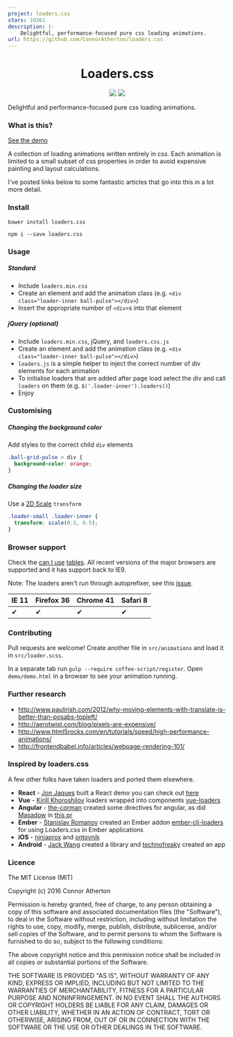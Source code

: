 ```yaml
---
project: loaders.css
stars: 10261
description: |-
    Delightful, performance-focused pure css loading animations.
url: https://github.com/ConnorAtherton/loaders.css
---
```


<h1 align="center">Loaders.css</h1>

<p align="center">
  <img src="https://img.shields.io/npm/v/loaders.css.svg?style=flat-square">
  <img src="https://img.shields.io/bower/v/loaders.css.svg?style=flat-square">
</p>

Delightful and performance-focused pure css loading animations.

### What is this?

[See the demo](http://connoratherton.com/loaders)

A collection of loading animations written entirely in css.
Each animation is limited to a small subset of css properties in order
to avoid expensive painting and layout calculations.

I've posted links below to some fantastic articles that go into this
in a lot more detail.

### Install

```
bower install loaders.css
```

```
npm i --save loaders.css
```

### Usage

##### Standard
- Include `loaders.min.css`
- Create an element and add the animation class (e.g. `<div class="loader-inner ball-pulse"></div>`)
- Insert the appropriate number of `<div>`s into that element

##### jQuery (optional)
- Include `loaders.min.css`, jQuery, and `loaders.css.js`
- Create an element and add the animation class (e.g. `<div class="loader-inner ball-pulse"></div>`)
- `loaders.js` is a simple helper to inject the correct number of div elements for each animation
- To initialise loaders that are added after page load select the div and call `loaders` on them (e.g. `$('.loader-inner').loaders()`)
- Enjoy

### Customising

##### Changing the background color

Add styles to the correct child `div` elements

``` css
.ball-grid-pulse > div {
  background-color: orange;
}
```

##### Changing the loader size

Use a [2D Scale](https://developer.mozilla.org/en-US/docs/Web/CSS/transform-function/scale) `transform`

```css
.loader-small .loader-inner {
  transform: scale(0.5, 0.5);
}
```

### Browser support

Check the [can I use](http://caniuse.com/#search=css-animation) [tables](http://caniuse.com/#search=css-transform).
All recent versions of the major browsers are supported and it has support back to IE9.

Note: The loaders aren't run through autoprefixer, see this [issue](https://github.com/ConnorAtherton/loaders.css/issues/18).

IE 11  | Firefox 36 | Chrome 41 | Safari 8
------ | ---------- | --------- | --------
✔ | ✔ | ✔ | ✔

### Contributing

Pull requests are welcome! Create another file in `src/animations`
and load it in `src/loader.scss`.

In a separate tab run `gulp --require coffee-script/register`. Open `demo/demo.html`
in a browser to see your animation running.

### Further research

- http://www.paulirish.com/2012/why-moving-elements-with-translate-is-better-than-posabs-topleft/
- http://aerotwist.com/blog/pixels-are-expensive/
- http://www.html5rocks.com/en/tutorials/speed/high-performance-animations/
- http://frontendbabel.info/articles/webpage-rendering-101/

### Inspired by loaders.css

A few other folks have taken loaders and ported them elsewhere.

- **React** - [Jon Jaques](https://github.com/jonjaques) built a React demo you can check out [here](https://github.com/jonjaques/react-loaders)
- **Vue** - [Kirill Khoroshilov](https://github.com/Hokid) loaders wrapped into components [vue-loaders](https://github.com/Hokid/vue-loaders)
- **Angular** - [the-corman](https://github.com/the-cormoran/angular-loaders) created some directives for angular, as did [Masadow](https://github.com/Masadow) in [this pr](https://github.com/ConnorAtherton/loaders.css/pull/50)
- **Ember** - [Stanislav Romanov](https://github.com/kaermorchen) created an Ember addon [ember-cli-loaders](https://github.com/kaermorchen/ember-cli-loaders) for using Loaders.css in Ember applications
- **iOS** - [ninjaprox](https://github.com/ninjaprox/NVActivityIndicatorView) and [ontovnik](https://github.com/gontovnik/DGActivityIndicatorView)
- **Android** - [Jack Wang](https://github.com/81813780/AVLoadingIndicatorView) created a library and [technofreaky](https://github.com/technofreaky/Loaders.CSS-Android-App) created an app

### Licence

The MIT License (MIT)

Copyright (c) 2016 Connor Atherton

Permission is hereby granted, free of charge, to any person obtaining a copy
of this software and associated documentation files (the "Software"), to deal
in the Software without restriction, including without limitation the rights
to use, copy, modify, merge, publish, distribute, sublicense, and/or sell
copies of the Software, and to permit persons to whom the Software is
furnished to do so, subject to the following conditions:

The above copyright notice and this permission notice shall be included in all
copies or substantial portions of the Software.

THE SOFTWARE IS PROVIDED "AS IS", WITHOUT WARRANTY OF ANY KIND, EXPRESS OR
IMPLIED, INCLUDING BUT NOT LIMITED TO THE WARRANTIES OF MERCHANTABILITY,
FITNESS FOR A PARTICULAR PURPOSE AND NONINFRINGEMENT. IN NO EVENT SHALL THE
AUTHORS OR COPYRIGHT HOLDERS BE LIABLE FOR ANY CLAIM, DAMAGES OR OTHER
LIABILITY, WHETHER IN AN ACTION OF CONTRACT, TORT OR OTHERWISE, ARISING FROM,
OUT OF OR IN CONNECTION WITH THE SOFTWARE OR THE USE OR OTHER DEALINGS IN THE
SOFTWARE.


